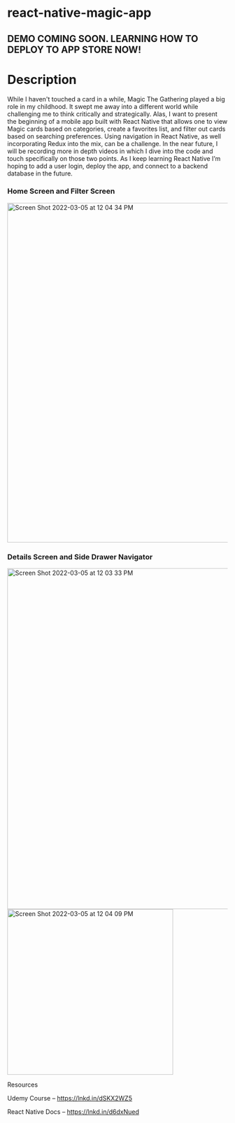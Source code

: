 # react-native-magic-app

## DEMO COMING SOON. LEARNING HOW TO DEPLOY TO APP STORE NOW!


# Description 

While I haven't touched a card in a while, Magic The Gathering played a big role in my childhood. 
It swept me away into a different world while challenging me to think critically and strategically. 
Alas, I want to present the beginning of a mobile app built with React Native that allows one to view Magic cards based on categories, 
create a favorites list, and filter out cards based on searching preferences. 
Using navigation in React Native, as well incorporating Redux into the mix, can be a challenge. 
In the near future,  I will be recording more in depth videos in which I dive into the code and touch specifically on those two points. 
As I keep learning React Native I’m hoping to add a user login, deploy the app, and connect to a backend database in the future. 


### Home Screen and Filter Screen
<img width="777" alt="Screen Shot 2022-03-05 at 12 04 34 PM" src="https://user-images.githubusercontent.com/88294702/156892998-bfb8b173-d579-4293-92d3-499d4c3e443b.png">

### Details Screen and Side Drawer Navigator
<img width="780" alt="Screen Shot 2022-03-05 at 12 03 33 PM" src="https://user-images.githubusercontent.com/88294702/156893005-688527de-614e-4cd4-811a-1d0e6f7071ba.png">
<img width="379" alt="Screen Shot 2022-03-05 at 12 04 09 PM" src="https://user-images.githubusercontent.com/88294702/156893007-29b2e9a5-9fd5-4d56-9cce-cbafee9e6376.png">


Resources 

Udemy Course – https://lnkd.in/dSKX2WZ5

React Native Docs – https://lnkd.in/d6dxNued
